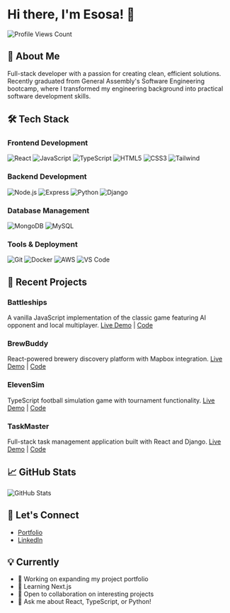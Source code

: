 # Hi there, I'm Esosa! 👋

<p align="left">
  <img src="https://komarev.com/ghpvc/?username=Esosa-Aghanenu&color=blueviolet&style=for-the-badge" alt="Profile Views Count">
</p>

## 🚀 About Me
Full-stack developer with a passion for creating clean, efficient solutions. Recently graduated from General Assembly's Software Engineering bootcamp, where I transformed my engineering background into practical software development skills.

## 🛠️ Tech Stack

### Frontend Development
![React](https://img.shields.io/badge/REACT-20232A?style=for-the-badge&logo=react&logoColor=61DAFB)
![JavaScript](https://img.shields.io/badge/JAVASCRIPT-F7DF1E?style=for-the-badge&logo=javascript&logoColor=black)
![TypeScript](https://img.shields.io/badge/TYPESCRIPT-3178C6?style=for-the-badge&logo=typescript&logoColor=white)
![HTML5](https://img.shields.io/badge/HTML5-E34F26?style=for-the-badge&logo=html5&logoColor=white)
![CSS3](https://img.shields.io/badge/CSS3-1572B6?style=for-the-badge&logo=css3&logoColor=white)
![Tailwind](https://img.shields.io/badge/TAILWIND-38B2AC?style=for-the-badge&logo=tailwind-css&logoColor=white)

### Backend Development
![Node.js](https://img.shields.io/badge/NODE.JS-339933?style=for-the-badge&logo=node.js&logoColor=white)
![Express](https://img.shields.io/badge/EXPRESS-000000?style=for-the-badge&logo=express&logoColor=white)
![Python](https://img.shields.io/badge/PYTHON-3776AB?style=for-the-badge&logo=python&logoColor=white)
![Django](https://img.shields.io/badge/DJANGO-092E20?style=for-the-badge&logo=django&logoColor=white)

### Database Management
![MongoDB](https://img.shields.io/badge/MONGODB-47A248?style=for-the-badge&logo=mongodb&logoColor=white)
![MySQL](https://img.shields.io/badge/MYSQL-4479A1?style=for-the-badge&logo=mysql&logoColor=white)

### Tools & Deployment
![Git](https://img.shields.io/badge/GIT-F05032?style=for-the-badge&logo=git&logoColor=white)
![Docker](https://img.shields.io/badge/DOCKER-2496ED?style=for-the-badge&logo=docker&logoColor=white)
![AWS](https://img.shields.io/badge/AWS-232F3E?style=for-the-badge&logo=amazon-aws&logoColor=white)
![VS Code](https://img.shields.io/badge/VS_CODE-007ACC?style=for-the-badge&logo=visual-studio-code&logoColor=white)

## 🎯 Recent Projects
### Battleships
A vanilla JavaScript implementation of the classic game featuring AI opponent and local multiplayer.
[Live Demo](https://esosa-web.github.io/battleships-project/) | [Code](https://github.com/Esosa-web/battleships-project)

### BrewBuddy
React-powered brewery discovery platform with Mapbox integration.
[Live Demo](https://brewbudddy.netlify.app/) | [Code](https://github.com/Esosa-web/BrewBuddy)

### ElevenSim
TypeScript football simulation game with tournament functionality.
[Live Demo](https://11sim.netlify.app) | [Code](https://github.com/Esosa-web/Eleven-Sim-Frontend)

### TaskMaster
Full-stack task management application built with React and Django.
[Live Demo](https://esosa-task-manager.netlify.app) | [Code](https://github.com/Esosa-web/task-manager-frontend)


## 📈 GitHub Stats

![GitHub Stats](https://github-readme-stats.vercel.app/api?username=Esosa-web&show_icons=true&theme=tokyonight)

## 🤝 Let's Connect
- [Portfolio](https://esosadev.netlify.app)
- [LinkedIn](https://www.linkedin.com/in/esosaemwionkpa/)

## 💡 Currently
- 🔭 Working on expanding my project portfolio
- 🌱 Learning Next.js
- 👯 Open to collaboration on interesting projects
- 💬 Ask me about React, TypeScript, or Python!
